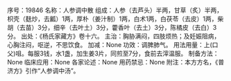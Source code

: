 序号：19846
名称：人参调中散
组成：人参（去芦头）半两，甘草（炙）半两，枳壳（麸炒，去瓤）1两，厚朴（姜汁制）1两，白术1两，白茯苓（去皮）1两，柴胡（去苗）3分，细辛（去叶土）3分，藿香叶（去土）3分，陈橘皮（去白）3分。
出处：《杨氏家藏方》卷十六。
主治：胸胁满闷，四肢烦热；及妊娠阻病，心胸注闷，呕逆，不思饮食。
加减：None
功效：调脾肺气。
用法用量：上(口父)咀。每服3钱，水1盏，加生姜3片，同煎至7分，食前去滓温服。
制备方法：None
临床应用：None
各家论述：None
用药禁忌：None
附注：本方方名，《普济方》引作“人参调中汤”。
